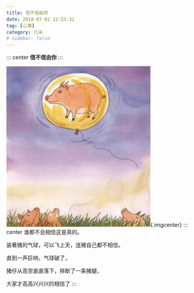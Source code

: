 ```yaml
---
title: 信不信由你
date: 2018-07-02 12:53:31
tag: [心情]
category: 几米
# sidebar: false
---
```

::: center
**信不信由你**
:::
<!-- more -->
![信不信由你](./信不信由你.png){.imgcenter}
::: center
谁都不会相信这是真的。

装著猪的气球，可以飞上天，连猪自己都不相信。

直到一声巨响，气球破了，

猪仔从高空直直落下，摔断了一条猪腿，

大家才高高兴兴兴的相信了
:::
